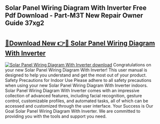 ## Solar Panel Wiring Diagram With Inverter Free Pdf Download - Part-M3T New Repair Owner Guide 37xg2

# <h2><a href="http://dfsv4h.blite.top/?on=Solar+Panel+Wiring+Diagram+With+Inverter">🔗Download New 👉🔴 Solar Panel Wiring Diagram With Inverter</a></h2>

[![Solar Panel Wiring Diagram With Inverter download](https://i.imgur.com/lujVjoI.png)](http://dfsv4h.blite.top/?on=Solar+Panel+Wiring+Diagram+With+Inverter)
Congratulations on your new Solar Panel Wiring Diagram With Inverter! This user manual is designed to help you understand and get the most out of your product. Safety Precautions for Indoor Use Please adhere to all safety precautions when using your new Solar Panel Wiring Diagram With Inverter indoors. Solar Panel Wiring Diagram With Inverter comes with an impressive collection of advanced features, including facial recognition, gesture control, customizable profiles, and automated tasks, all of which can be accessed and customized through the user interface. Your Success is Our Goal Solar Panel Wiring Diagram With Inverter. We are committed to providing you with the tools and support you need.
